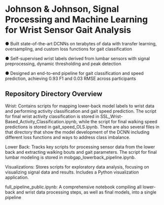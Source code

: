 # Johnson & Johnson, Signal Processing and Machine Learning for Wrist Sensor Gait Analysis

● Built state-of-the-art DCNNs on terabytes of data with transfer learning, oversampling, and custom loss functions for gait classification

● Self-supervised wrist labels derived from lumbar sensors with signal preprocessing, dynamic thresholding and peak detection

● Designed an end-to-end pipeline for gait classification and speed prediction, achieving 0.93 F1 and 0.03 RMSE across participants

## Repository Directory Overview
Wrist: Contains scripts for mapping lower-back model labels to wrist data and performing activity classification and gait speed prediction. The script for final wrist activity classification is stored in SSL_Wrist-Based_Activity_Classification.ipynb, while the script for final walking speed predictions is stored in gait_speed_OLS.ipynb. There are also several files in that directory that show the model development of the DCNN including different loss functions and ways to address class imbalance.

Lower Back: Tracks key scripts for processing sensor data from the lower back and extracting walking bouts and gait parameters. The script for final lumbar modeling is stored in mobgap_lowerback_pipeline.ipynb.

Visualizations: Stores scripts for exploratory data analysis, focusing on visualizing signal data and results. Includes a Python visualization application.

full_pipeline_public.ipynb: A comprehensive notebook compiling all lower-back and wrist data processing steps, as well as final models, into a single pipeline

